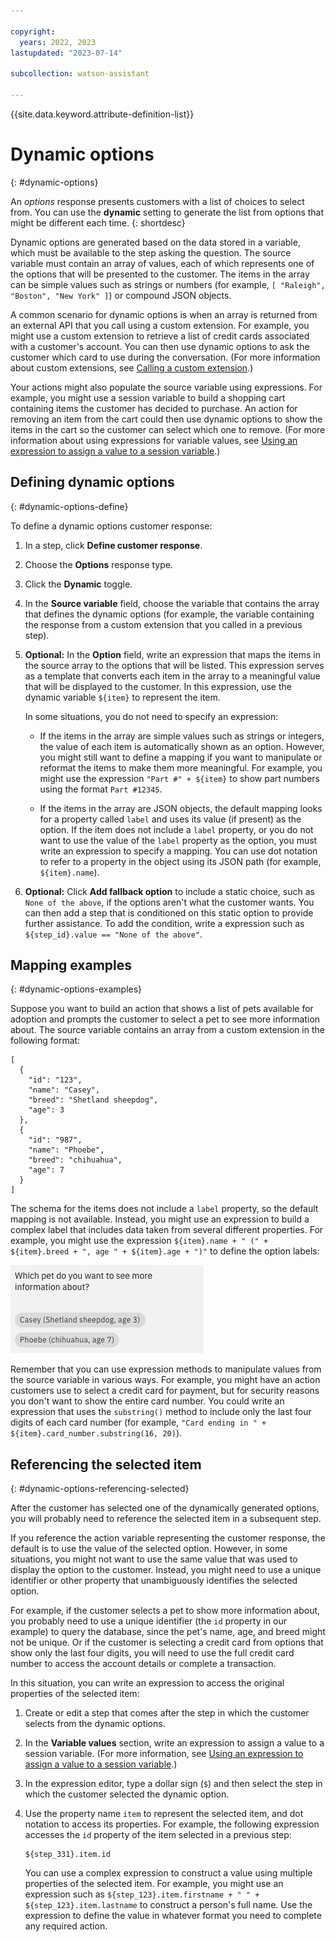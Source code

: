 ```yaml
---

copyright:
  years: 2022, 2023
lastupdated: "2023-07-14"

subcollection: watson-assistant

---
```


{{site.data.keyword.attribute-definition-list}}

# Dynamic options
{: #dynamic-options}

An *options* response presents customers with a list of choices to select from. You can use the **dynamic** setting to generate the list from options that might be different each time.
{: shortdesc}

Dynamic options are generated based on the data stored in a variable, which must be available to the step asking the question. The source variable must contain an array of values, each of which represents one of the options that will be presented to the customer. The items in the array can be simple values such as strings or numbers (for example, `[ "Raleigh", "Boston", "New York" ]`) or compound JSON objects.

A common scenario for dynamic options is when an array is returned from an external API that you call using a custom extension. For example, you might use a custom extension to retrieve a list of credit cards associated with a customer's account. You can then use dynamic options to ask the customer which card to use during the conversation. (For more information about custom extensions, see [Calling a custom extension](/docs/watson-assistant?topic=watson-assistant-call-extension).)

Your actions might also populate the source variable using expressions. For example, you might use a session variable to build a shopping cart containing items the customer has decided to purchase. An action for removing an item from the cart could then use dynamic options to show the items in the cart so the customer can select which one to remove. (For more information about using expressions for variable values, see [Using an expression to assign a value to a session variable](/docs/watson-assistant?topic=watson-assistant-expressions#expression-variable).)

## Defining dynamic options
{: #dynamic-options-define}

To define a dynamic options customer response:

1. In a step, click **Define customer response**.

1. Choose the **Options** response type.

1. Click the **Dynamic** toggle.

1. In the **Source variable** field, choose the variable that contains the array that defines the dynamic options (for example, the variable containing the response from a custom extension that you called in a previous step).

1. **Optional:** In the **Option** field, write an expression that maps the items in the source array to the options that will be listed. This expression serves as a template that converts each item in the array to a meaningful value that will be displayed to the customer. In this expression, use the dynamic variable `${item}` to represent the item.

    In some situations, you do not need to specify an expression:

    - If the items in the array are simple values such as strings or integers, the value of each item is automatically shown as an option. However, you might still want to define a mapping if you want to manipulate or reformat the items to make them more meaningful. For example, you might use the expression `"Part #" + ${item}` to show part numbers using the format `Part #12345`.

    - If the items in the array are JSON objects, the default mapping looks for a property called `label` and uses its value (if present) as the option. If the item does not include a `label` property, or you do not want to use the value of the `label` property as the option, you must write an expression to specify a mapping. You can use dot notation to refer to a property in the object using its JSON path (for example, `${item}.name`).

1. **Optional:** Click **Add fallback option** to include a static choice, such as `None of the above`, if the options aren't what the customer wants. You can then add a step that is conditioned on this static option to provide further assistance. To add the condition, write a expression such as `${step_id}.value == "None of the above"`.

## Mapping examples
{: #dynamic-options-examples}

Suppose you want to build an action that shows a list of pets available for adoption and prompts the customer to select a pet to see more information about. The source variable contains an array from a custom extension in the following format:

```text
[
  {
    "id": "123",
    "name": "Casey",
    "breed": "Shetland sheepdog",
    "age": 3
  },
  {
    "id": "987",
    "name": "Phoebe",
    "breed": "chihuahua",
    "age": 7
  }
]
```

The schema for the items does not include a `label` property, so the default mapping is not available. Instead, you might use an expression to build a complex label that includes data taken from several different properties. For example, you might use the expression `${item}.name + " (" + ${item}.breed + ", age " + ${item}.age + ")"` to define the option labels:

![label](images/dynamic-options-complex-example.png)

Remember that you can use expression methods to manipulate values from the source variable in various ways. For example, you might have an action customers use to select a credit card for payment, but for security reasons you don't want to show the entire card number. You could write an expression that uses the `substring()` method to include only the last four digits of each card number (for example, `"Card ending in " + ${item}.card_number.substring(16, 20)`).

## Referencing the selected item
{: #dynamic-options-referencing-selected}

After the customer has selected one of the dynamically generated options, you will probably need to reference the selected item in a subsequent step.

If you reference the action variable representing the customer response, the default is to use the value of the selected option. However, in some situations, you might not want to use the same value that was used to display the option to the customer. Instead, you might need to use a unique identifier or other property that unambiguously identifies the selected option.

For example, if the customer selects a pet to show more information about, you probably need to use a unique identifier (the `id` property in our example) to query the database, since the pet's name, age, and breed might not be unique. Or if the customer is selecting a credit card from options that show only the last four digits, you will need to use the full credit card number to access the account details or complete a transaction.

In this situation, you can write an expression to access the original properties of the selected item:

1. Create or edit a step that comes after the step in which the customer selects from the dynamic options.

1. In the **Variable values** section, write an expression to assign a value to a session variable. (For more information, see [Using an expression to assign a value to a session variable](/docs/watson-assistant?topic=watson-assistant-expressions#expression-variable).)

1. In the expression editor, type a dollar sign (`$`) and then select the step in which the customer selected the dynamic option.

1. Use the property name `item` to represent the selected item, and dot notation to access its properties. For example, the following expression accesses the `id` property of the item selected in a previous step:

    ```text
    ${step_331}.item.id
    ```

    You can use a complex expression to construct a value using multiple properties of the selected item. For example, you might use an expression such as `${step_123}.item.firstname + " " + ${step_123}.item.lastname` to construct a person's full name. Use the expression to define the value in whatever format you need to complete any required action.
